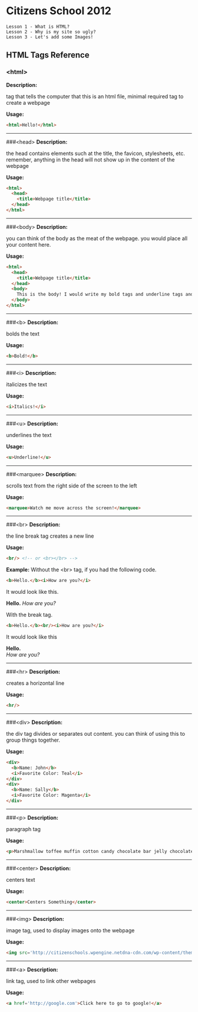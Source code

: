 Citizens School 2012
===
    Lesson 1 - What is HTML?
    Lesson 2 - Why is my site so ugly?
    Lesson 3 - Let's add some Images!

HTML Tags Reference
---

### \<html\> ###
**Description:**

tag that tells the computer that this is an html file, minimal required tag to create a webpage

**Usage:**

```html
<html>Hello!</html>
```

---

###\<head\>
**Description:**

the head contains elements such at the title, the favicon, stylesheets, etc. 
remember, anything in the head will not show up in the content of the webpage

**Usage:**

```html
<html>
  <head>
    <title>Webpage title</title>
  </head>
</html>
```

---

###\<body\>
**Description:**

you can think of the  body as the meat of the webpage. you would place all your content here.

**Usage:**

```html
<html>
  <head>
    <title>Webpage title</title>
  </head>
  <body>
    This is the body! I would write my bold tags and underline tags and place my images here.
  </body>
</html>
```

---

###\<b\>
**Description:**

bolds the text

**Usage:**

```html
<b>Bold!</b>
```

---

###\<i\>
**Description:**

italicizes the text

**Usage:**

```html
<i>Italics!</i>
```

---

###\<u\>
**Description:**

underlines the text

**Usage:**

```html
<u>Underline!</u>
```

---

###\<marquee\>
**Description:**

scrolls text from the right side of the screen to the left

**Usage:**

```html
<marquee>Watch me move across the screen!</marquee>
```

---

###\<br\>
**Description:**

the line break tag creates a new line

**Usage:**

```html
<br/> <!-- or <br></br> -->
```

**Example:**
Without the \<br\> tag, if you had the following code.

```html
<b>Hello.</b><i>How are you?</i>
```

It would look like this.

**Hello.** *How are you?*

With the break tag.

```html
<b>Hello.</b><br/><i>How are you?</i>
```

It would look like this

**Hello.**  
*How are you?*

---

###\<hr\>
**Description:**

creates a horizontal line

**Usage:**

```html
<hr/>
```

---

###\<div\>
**Description:**

the div tag divides or separates out content. you can think of using this to group things together.

**Usage:**

```html
<div>
  <b>Name: John</b>
  <i>Favorite Color: Teal</i>
</div>
<div>
  <b>Name: Sally</b>
  <i>Favorite Color: Magenta</i>
</div>
```

---

###\<p\>
**Description:**

paragraph tag

**Usage:**

```html
<p>Marshmallow toffee muffin cotton candy chocolate bar jelly chocolate cake. Gummies carrot cake soufflé chupa chups sweet roll candy. Pudding liquorice ice cream. Fruitcake fruitcake gummi bears dragée pudding pastry ice cream oat cake ice cream. Wypas carrot cake sesame snaps. Cake toffee marzipan croissant candy canes marzipan wafer. Cake marzipan ice cream dessert brownie bonbon wypas. Jelly-o oat cake bear claw. Biscuit muffin cupcake cake jelly beans icing chocolate bar. Croissant soufflé gummi bears applicake donut ice cream halvah jelly-o. Fruitcake oat cake powder chocolate wypas cupcake. Sweet bear claw candy canes. Jujubes brownie applicake.</p>
```

---

###\<center\>
**Description:**

centers text

**Usage:**

```html
<center>Centers Something</center>
```

---

###\<img\>
**Description:**

image tag, used to display images onto the webpage

**Usage:**

```html
<img src='http://citizenschools.wpengine.netdna-cdn.com/wp-content/themes/citizenschools/images/citizen-schools-logo.gif'/>
```

---

###\<a\>
**Description:**

link tag, used to link other webpages

**Usage:**

```html
<a href='http://google.com'>Click here to go to google!</a>